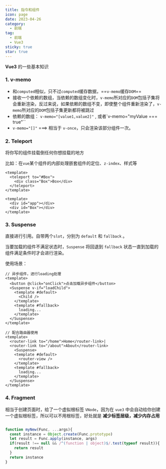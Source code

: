 ```yaml
---
title: 指令和组件
icon: page
date: 2023-04-26
category:
  - 前端
tag:
  - 前端
  - Vue3
sticky: true
star: true
---
```


**Vue3** 的一些基本知识

<!-- more -->

### 1. v-memo

- 和`computed`相似，只不过`computed`缓存数据，==`v-memo`缓存`DOM`==
- 接收一个依赖的数组，当依赖的数组变化时，`v-memo`所对应的`DOM`包括子集将会重新渲染，反过来说，如果依赖的数组不变，即使整个组件重新渲染了，`v-memo`所对应的`DOM`包括子集更新都将被跳过
- 依赖的数组： `v-memo="[value1,value2]"` , 或者`v-memo="myValue === true"``
- `v-memo="[]"`  ===>  相当于 `v-once`，只会渲染该部分组件一次。



### 2.  Teleport

将你写的组件挂载倒任何你想挂载的地方

比如：在`vue`某个组件的内部处理嵌套组件的定位、`z-index`、样式等

```vue
<template>
  <teleport to="#Box">
    <div class="Box">Box</div>
  </teleport>
</template>

<template>
  <div id="app"></div>
  <div id="Box"></div>
</template>
```



### 3. Suspense

直接进行引用。自带两个`slot`，分别为 `default` 和 `fallback` 。

当要加载的组件不满足状态时，`Suspense` 将回退到 `fallback` 状态一直到加载的组件满足条件时才会进行渲染。

使用场景：

```vue
// 异步组件，进行loading处理
<template>
  <button @click="onClick">点击加载异步组件</button>
  <Suspense v-if="loadChild">
    <template #default>
      <Child />
    </template>
    <template #fallback>
      loading...
    </template>
  </Suspense>
</template>

// 配合路由器使用
<template>
  <router-link to="/home">Home</router-link>|
  <router-link to="/about">About</router-link>
    <Suspense>
    <template #default>
      <router-view />
    </template>
    <template #fallback>
      loading...
    </template>
  </Suspense>
</template>
```

### 4. Fragment

相当于创建页面时，给了一个虚拟根标签 `VNode`，因为在 `vue3` 中会自动给你创建一个虚拟根标签，所以可以不用根标签，好处就是 **减少标签层级，减少内存占用**

```js

function myNew(Func, ...args){
  const instance = Object.create(Func.prototype)
  let result = Func.apply(instance, args)
  if(result !== null && /^(function | object)$/.test(typeof result)){
    return result
  }
  return instance
}

```
